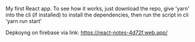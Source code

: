My first React app.
To see how it works, just download the repo, give 'yarn' into the cli (if installed) to install the dependencies, then run the script in cli 'yarn run start'

Depkoyng on firebase via link: https://react-notes-4d72f.web.app/
